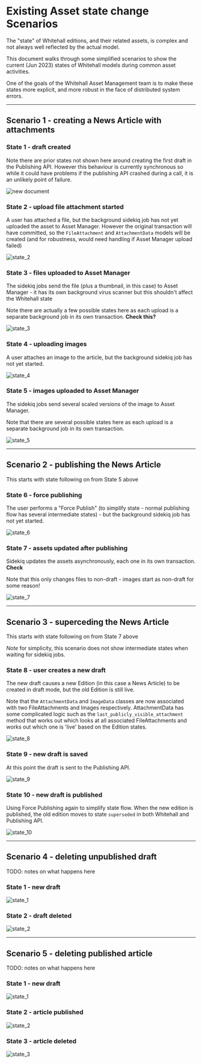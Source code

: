 # Existing Asset state change Scenarios

The "state" of Whitehall editions, and their related assets, is complex and not always well reflected by the actual model.

This document walks through some simplified scenarios to show the current (Jun 2023) states of Whitehall models during common asset activities.

One of the goals of the Whitehall Asset Management team is to make these states more explicit, and more robust in the face of distributed system errors.

---
## Scenario 1 - creating a News Article with attachments

### State 1 - draft created

Note there are prior states not shown here around creating the first draft in the Publishing API. However this behaviour is currently synchronous so while it could have problems if the publishing API crashed during a call, it is an unlikely point of failure.

![new document](../diagrams/asset_management/asset_scenarios/new_document_with_attachments/1_new_document.svg)

### State 2 - upload file attachment started

A user has attached a file, but the background sidekiq job has not yet uploaded the asset to Asset Manager.  However the original transaction will have committed, so the `FileAttachment` and `AttachmentData` models will be created (and for robustness, would need handling if Asset Manager upload failed)

![state_2](../diagrams/asset_management/asset_scenarios/new_document_with_attachments/2_uploading_file.svg)

### State 3 - files uploaded to Asset Manager

The sidekiq jobs send the file (plus a thumbnail, in this case) to Asset Manager - it has its own background virus scanner but this shouldn't affect the Whitehall state

Note there are actually a few possible states here as each upload is a separate background job in its own transaction.  **Check this?**

![state_3](../diagrams/asset_management/asset_scenarios/new_document_with_attachments/3_uploaded_file.svg)

### State 4 - uploading images

A user attaches an image to the article, but the background sidekiq job has not yet started.

![state_4](../diagrams/asset_management/asset_scenarios/new_document_with_attachments/4_uploading_image.svg)

### State 5 - images uploaded to Asset Manager

The sidekiq jobs send several scaled versions of the image to Asset Manager.

Note that there are several possible states here as each upload is a separate background job in its own transaction.

![state_5](../diagrams/asset_management/asset_scenarios/new_document_with_attachments/5_uploaded_image.svg)

---

## Scenario 2 - publishing the News Article

This starts with state following on from State 5 above

### State 6 - force publishing

The user performs a "Force Publish" (to simplify state - normal publishing flow has several intermediate states) - but the background sidekiq job has not yet started.

![state_6](../diagrams/asset_management/asset_scenarios/publish_doc_with_attachments/6_force_publishing.svg)

### State 7 - assets updated after publishing

Sidekiq updates the assets asynchronously, each one in its own transaction. **Check**

Note that this only changes files to non-draft - images start as non-draft for some reason!

![state_7](../diagrams/asset_management/asset_scenarios/publish_doc_with_attachments/7_force_published.svg)

---

## Scenario 3 - superceding the News Article

This starts with state following on from State 7 above

*Note* for simplicity, this scenario does not show intermediate states when waiting for sidekiq jobs.

### State 8 - user creates a new draft

The new draft causes a new Edition (in this case a News Article) to be created in draft mode, but the old Edition is still live.

Note that the `AttachmentData` and `ImageData` classes are now associated with two FileAttachments and Images respectively.  AttachmentData has some complicated logic such as the `last_publicly_visible_attachment` method that works out which looks at all associated FileAttachments and works out which one is 'live' based on the Edition states.

![state_8](../diagrams/asset_management/asset_scenarios/superceding/8_new_draft.svg)

### State 9 - new draft is saved

At this point the draft is sent to the Publishing API.

![state_9](../diagrams/asset_management/asset_scenarios/superceding/9_new_draft_saved.svg)

### State 10 - new draft is published

Using Force Publishing again to simplify state flow.  When the new edition is published, the old edition moves to state `superseded` in both Whitehall and Publishing API.

![state_10](../diagrams/asset_management/asset_scenarios/superceding/10_force_published.svg)

---

## Scenario 4 - deleting unpublished draft

TODO: notes on what happens here

### State 1 - new draft

![state_1](../diagrams/asset_management/asset_scenarios/unpublish_doc_with_attachments/1_draft.svg)

### State 2 - draft deleted

![state_2](../diagrams/asset_management/asset_scenarios/unpublish_doc_with_attachments/2_delete_draft.svg)

---

## Scenario 5 - deleting published article

TODO: notes on what happens here

### State 1 - new draft

![state_1](../diagrams/asset_management/asset_scenarios/unpublish_published_doc/1_draft.svg)

### State 2 - article published

![state_2](../diagrams/asset_management/asset_scenarios/unpublish_published_doc/2_published.svg)

### State 3 - article deleted

![state_3](../diagrams/asset_management/asset_scenarios/unpublish_published_doc/3_unpublished.svg)
